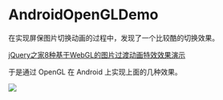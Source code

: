 # AndroidOpenGLDemo

在实现屏保图片切换动画的过程中，发现了一个比较酷的切换效果。

[jQuery之家8种基于WebGL的图片过渡动画特效效果演示](http://www.htmleaf.com/Demo/201911115837.html)

于是通过 OpenGL 在 Android 上实现上面的几种效果。

![](imgs/demo5.gif)
